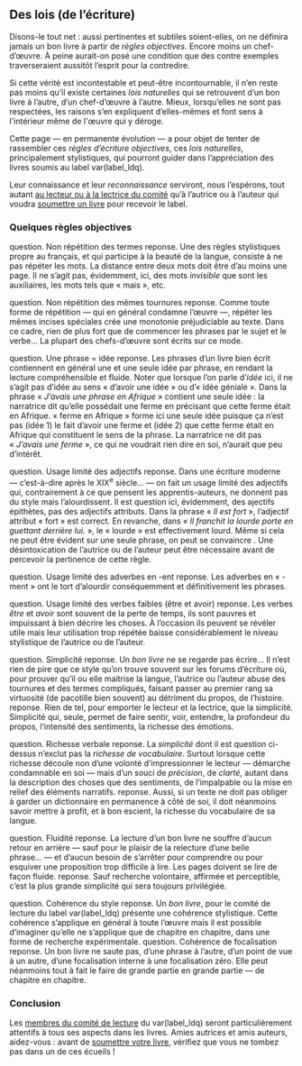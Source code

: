 ## Des lois (de l’écriture)

Disons-le tout net : aussi pertinentes et subtiles soient-elles, on ne définira jamais un bon livre à partir de _règles objectives_. Encore moins un chef-d’œuvre. À peine aurait-on posé une condition que des contre exemples traverseraient aussitôt l’esprit pour la contredire.

Si cette vérité est incontestable et peut-être incontournable, il n’en reste pas moins qu’il existe certaines _lois naturelles_ qui se retrouvent d’un bon livre à l’autre, d’un chef-d’œuvre à l’autre. Mieux, lorsqu’elles ne sont pas respectées, les raisons s’en expliquent d’elles-mêmes et font sens à l'intérieur même de l'œuvre qui y déroge.

Cette page — en permanente évolution — a pour objet de tenter de rassembler ces _règles d’écriture objectives_, ces _lois naturelles_, principalement stylistiques, qui pourront guider dans l’appréciation des livres soumis au label var(label_ldq). 

Leur connaissance et leur _reconnaissance_ serviront, nous l’espérons, tout autant [au lecteur ou à la lectrice du comité](<%= ~p"/apropos/membres_comite" %>) qu’à l’autrice ou à l’auteur qui voudra [soumettre un livre](<%= ~p"/livres/soumettre" %>) pour recevoir le label.

### Quelques règles objectives

question. Non répétition des termes
reponse. Une des règles stylistiques propre au français, et qui participe à la beauté de la langue, consiste à ne pas répéter les mots. La distance entre deux mots doit être d’au moins une page. Il ne s’agit pas, évidemment, ici, des mots <em>invisible</em> que sont les auxiliaires, les mots tels que « mais », etc.


question. Non répétition des mêmes tournures
reponse. Comme toute forme de répétition — qui en général condamne l’œuvre —, répéter les mêmes incises spéciales crée une monotonie préjudiciable au texte. Dans ce cadre, rien de plus fort que de commencer les phrases par le sujet et le verbe… La plupart des chefs-d’œuvre sont écrits sur ce mode.


question. Une phrase = idée
reponse. Les phrases d’un livre bien écrit contiennent en général une et une seule idée par phrase, en rendant la lecture compréhensible et fluide. Noter que lorsque l’on parle d’<em>idée</em> ici, il ne s’agit pas d’idée au sens « d’avoir une idée » ou d’« idée géniale ». Dans la phrase « <em>J’avais une phrase en Afrique</em> » contient une seule idée : la narratrice dit qu’elle possédait une ferme en précisant que cette ferme était en Afrique. « ferme en Afrique » forme ici une seule idée puisque ça n’est pas (idée 1) le fait d’avoir une ferme et (idée 2) que cette ferme était en Afrique qui constituent le sens de la phrase. La narratrice ne dit pas « <em>J’avais une ferme</em> », ce qui ne voudrait rien dire en soi, n’aurait que peu d’intérêt.


question. Usage limité des adjectifs
reponse. Dans une écriture moderne — c’est-à-dire après le XIX<sup>e</sup> siècle… — on fait un usage limité des adjectifs qui, contrairement à ce que pensent les apprentis-auteurs, ne donnent pas du style mais l’alourdissent. Il est question ici, évidemment, des ajectifs épithètes, pas des adjectifs attributs. Dans la phrase « <em>Il est fort</em> », l’adjectif attribut « fort » est correct. En revanche, dans « <em>Il franchit la lourde porte en guettant derrière lui.</em> », le « lourde » est effectivement lourd. Même si cela ne peut être évident sur une seule phrase, on peut se convaincre . Une désintoxication de l’autrice ou de l’auteur peut être nécessaire avant de percevoir la pertinence de cette règle.

question. Usage limité des adverbes en -ent
reponse. Les adverbes en « -ment » ont le tort d’alourdir conséquemment et définitivement les phrases.


question. Usage limité des verbes faibles (être et avoir)
reponse. Les verbes _être_ et _avoir_ sont souvent de la perte de temps, ils sont pauvres et impuissant à bien décrire les choses. À l’occasion ils peuvent se révéler utile mais leur utilisation trop répétée baisse considérablement le niveau stylistique de l’autrice ou de l’auteur.


question. Simplicité
reponse. Un <em>bon livre</em> ne se regarde pas écrire… Il n’est rien de pire que ce style qu’on trouve souvent sur les forums d’écriture où, pour prouver qu’il ou elle maitrise la langue, l’autrice ou l’auteur abuse des tournures et des termes compliqués, faisant passer au premier rang sa virtuosité (de pacotille bien souvent) au détriment du propos, de l’histoire.
reponse. Rien de tel, pour emporter le lecteur et la lectrice, que la simplicité. Simplicité qui, seule, permet de faire sentir, voir, entendre, la profondeur du propos, l’intensité des sentiments, la richesse des émotions.

question. Richesse verbale
reponse. La *simplicité* dont il est question ci-dessus n’exclut pas la *richesse de vocabulaire*. Surtout lorsque cette richesse découle non d’une volonté d’impressionner le lecteur — démarche condamnable en soi — mais d’un souci de _précision_, de _clarté_, autant dans la description des choses que des sentiments, de l’impalpable ou la mise en relief des éléments narratifs.
reponse. Aussi, si un texte ne doit pas obliger à garder un dictionnaire en permanence à côté de soi, il doit néanmoins savoir mettre à profit, et à bon escient, la richesse du vocabulaire de sa langue.

question. Fluidité
reponse. La lecture d’un bon livre ne souffre d’aucun retour en arrière — sauf pour le plaisir de la relecture d’une belle phrase… — et d’aucun besoin de s’arrêter pour comprendre ou pour esquiver une proposition trop difficile à lire. Les pages doivent se lire de façon fluide.
reponse. Sauf recherche volontaire, affirmée et perceptible, c’est la plus grande simplicité qui sera toujours privilégiée.

<a name="conclusion"></a>

question. Cohérence du style
reponse. Un <em>bon livre</em>, pour le comité de lecture du label var(label_ldq) présente une cohérence stylistique. Cette cohérence s’applique en général à toute l’œuvre mais il est possible d’imaginer qu’elle ne s’applique que de chapitre en chapitre, dans une forme de recherche expérimentale.
question. Cohérence de focalisation
reponse. Un bon livre ne saute pas, d’une phrase à l’autre, d’un point de vue à un autre, d’une focalisation interne à une focalisation zéro. Elle peut néanmoins tout à fait le faire de grande partie en grande partie — de chapitre en chapitre.

### Conclusion

Les [membres du comité de lecture](<%= ~p"/apropos/membres_comite?anchor=conclusion" %>) du var(label_ldq) seront particulièrement attentifs à tous ses aspects dans les livres. Amies autrices et amis auteurs, aidez-vous : avant de [soumettre votre livre](<%= ~p"/livres/soumettre" %>), vérifiez que vous ne tombez pas dans un de ces écueils !
